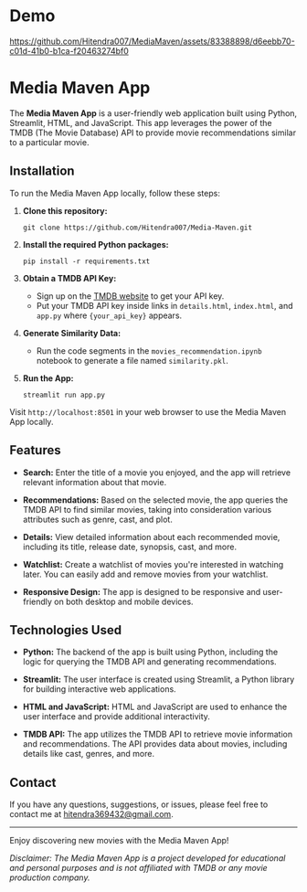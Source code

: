 # Demo

https://github.com/Hitendra007/MediaMaven/assets/83388898/d6eebb70-c01d-41b0-b1ca-f20463274bf0

# Media Maven App

The **Media Maven App** is a user-friendly web application built using Python, Streamlit, HTML, and JavaScript. This app leverages the power of the TMDB (The Movie Database) API to provide movie recommendations similar to a particular movie.

## Installation

To run the Media Maven App locally, follow these steps:

1. **Clone this repository:**
    ```
    git clone https://github.com/Hitendra007/Media-Maven.git
    ```
   
2. **Install the required Python packages:**
    ```
    pip install -r requirements.txt
    ```
   
3. **Obtain a TMDB API Key:**
    - Sign up on the [TMDB website](https://www.themoviedb.org/) to get your API key.
    - Put your TMDB API key inside links in `details.html`, `index.html`, and `app.py` where `{your_api_key}` appears.

4. **Generate Similarity Data:**
    - Run the code segments in the `movies_recommendation.ipynb` notebook to generate a file named `similarity.pkl`.

5. **Run the App:**
    ```
    streamlit run app.py
    ```

Visit `http://localhost:8501` in your web browser to use the Media Maven App locally.

## Features

- **Search:** Enter the title of a movie you enjoyed, and the app will retrieve relevant information about that movie.

- **Recommendations:** Based on the selected movie, the app queries the TMDB API to find similar movies, taking into consideration various attributes such as genre, cast, and plot.

- **Details:** View detailed information about each recommended movie, including its title, release date, synopsis, cast, and more.

- **Watchlist:** Create a watchlist of movies you're interested in watching later. You can easily add and remove movies from your watchlist.

- **Responsive Design:** The app is designed to be responsive and user-friendly on both desktop and mobile devices.

## Technologies Used

- **Python:** The backend of the app is built using Python, including the logic for querying the TMDB API and generating recommendations.

- **Streamlit:** The user interface is created using Streamlit, a Python library for building interactive web applications.

- **HTML and JavaScript:** HTML and JavaScript are used to enhance the user interface and provide additional interactivity.

- **TMDB API:** The app utilizes the TMDB API to retrieve movie information and recommendations. The API provides data about movies, including details like cast, genres, and more.

## Contact

If you have any questions, suggestions, or issues, please feel free to contact me at hitendra369432@gmail.com.

---

Enjoy discovering new movies with the Media Maven App!

*Disclaimer: The Media Maven App is a project developed for educational and personal purposes and is not affiliated with TMDB or any movie production company.*
